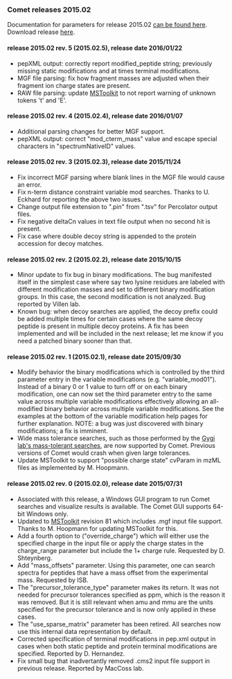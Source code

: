 ### Comet releases 2015.02

Documentation for parameters for release 2015.02 [can be found
here](/Comet/parameters/parameters_201502/).
Download release [here](https://sourceforge.net/projects/comet-ms/files/).

#### release 2015.02 rev. 5 (2015.02.5), release date 2016/01/22
- pepXML output: correctly report modified_peptide string; previously missing
static modifications and at times terminal modifications.
- MGF file parsing: fix how fragment masses are adjusted when their fragment
ion charge states are present.
- RAW file parsing: update [MSToolkit](https://github.com/mhoopmann/mstoolkit)
to not report warning of unknown tokens 't' and 'E'.

#### release 2015.02 rev. 4 (2015.02.4), release date 2016/01/07
- Additional parsing changes for better MGF support.
- pepXML output: correct "mod_cterm_mass" value and escape special characters
in "spectrumNativeID" values.

#### release 2015.02 rev. 3 (2015.02.3), release date 2015/11/24
- Fix incorrect MGF parsing where blank lines in the MGF file would cause an
error.
- Fix n-term distance constraint variable mod searches. Thanks to U. Eckhard
for reporting the above two issues.
- Change output file extension to ".pin" from ".tsv" for Percolator output
files.
- Fix negative deltaCn values in text file output when no second hit is
present.
- Fix case where double decoy string is appended to the protein accession for
decoy matches.

#### release 2015.02 rev. 2 (2015.02.2), release date 2015/10/15
- Minor update to fix bug in binary modifications. The bug manifested itself in
the simplest case where say two lysine residues are labeled with different
modification masses and set to different binary modification groups. In this
case, the second modification is not analyzed. Bug reported by Villen lab.
- Known bug: when decoy searches are applied, the decoy prefix could be added
multiple times for certain cases where the same decoy peptide is present in
multiple decoy proteins. A fix has been implemented and will be included in the
next release; let me know if you need a patched binary sooner than that.

#### release 2015.02 rev. 1 (2015.02.1), release date 2015/09/30
- Modify behavior the binary modifications which is controlled by the third
parameter entry in the variable modifications (e.g. "variable_mod01"). Instead
of a binary 0 or 1 value to turn off or on each binary modification, one can
now set the third parameter entry to the same value across multiple variable
modifications effectively allowing an all-modified binary behavior across
multiple variable modifications. See the examples at the bottom of the variable
modification help pages for further explanation. NOTE: a bug was just
discovered with binary modifications; a fix is imminent.
- Wide mass tolerance searches, such as those performed by the
[Gygi lab's mass-tolerant searches](https://pubmed.ncbi.nlm.nih.gov/26076430/),
are now supported by Comet. Previous versions of Comet
would crash when given large tolerances.
- Update MSToolkit to support "possible charge state" cvParam in mzML files as
implemented by M. Hoopmann.

#### release 2015.02 rev. 0 (2015.02.0), release date 2015/07/31
- Associated with this release, a Windows GUI program to run Comet searches and
visualize results is available. The Comet GUI supports 64-bit Windows only.
- Updated to [MSToolkit](https://github.com/mhoopmann/mstoolkit)
revision 81 which includes .mgf input file support.
Thanks to M. Hoopmann for updating MSToolkit for this.
- Add a fourth option to ("override_charge") which will either use the
specified charge in the input file or apply the charge states in the
charge_range parameter but include the 1+ charge rule. Requested by D.
Shteynberg.
- Add "mass_offsets" parameter. Using this parameter, one can search spectra
for peptides that have a mass offset from the experimental mass. Requested by
ISB.
- The "precursor_tolerance_type" parameter makes its return. It was not needed
for precursor tolerances specified as ppm, which is the reason it was removed.
But it is still relevant when amu and mmu are the units specified for the
precursor tolerance and is now only applied in these cases.
- The "use_sparse_matrix" parameter has been retired. All searches now use this
internal data representation by default.
- Corrected specification of terminal modifications in pep.xml output in cases
when both static peptide and protein terminal modifications are specified.
Reported by D. Hernandez.
- Fix small bug that inadvertantly removed .cms2 input file support in previous
release. Reported by MacCoss lab.
